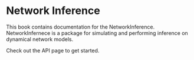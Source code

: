 Network Inference
=================

This book contains documentation for the NetworkInference. NetworkInfernece is a
package for simulating and performing inference on dynamical network models.

Check out the API page to get started.
